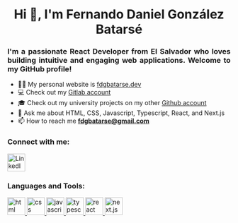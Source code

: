 <h1 align="center">Hi 👋, I'm Fernando Daniel González Batarsé</h1>

<h3 align="justify">I'm a passionate React Developer from El Salvador who loves building intuitive and engaging web applications. Welcome to my GitHub profile!</h3>

- 👨‍💻 My personal website is [fdgbatarse.dev](https://www.fdgbatarse.dev/)
- 💻 Check out my [Gitlab account](https://gitlab.com/fdgbatarse)
- 🎓 Check out my university projects on my other [Github account](https://github.com/Batarse1)
- 💬 Ask me about HTML, CSS, Javascript, Typescript, React, and Next.js
- 📫 How to reach me **fdgbatarse@gmail.com**

<h3 align="left">Connect with me:</h3>

<p align="left">
    <a href="https://www.linkedin.com/in/fernando-daniel-gonzalez-batarse/" target="_blank">
        <img src="https://cdn.jsdelivr.net/gh/devicons/devicon/icons/linkedin/linkedin-original.svg" 
        alt="LinkedIn link" 
        height="40" 
        width="40"
        />
    </a>
</p>

<h3 align="left">Languages and Tools:</h3>


<p align="left"> 
    <a 
        href="https://www.w3schools.com/html/" 
        target="_blank" 
        rel="noreferrer"
    >
        <img src="https://cdn.jsdelivr.net/gh/devicons/devicon/icons/html5/html5-original.svg"
        alt="html"
        width="40"
        height="40"
        />
    </a>
    <a
        href="https://www.w3schools.com/css/"
        target="_blank"
        rel="noreferrer"
    >
        <img
        src="https://cdn.jsdelivr.net/gh/devicons/devicon/icons/css3/css3-original.svg"
        alt="css"
        width="40"
        height="40"
        />
    </a>
    <a
        href="https://www.w3schools.com/js/"
        target="_blank"
        rel="noreferrer"
    >
        <img
        src="https://cdn.jsdelivr.net/gh/devicons/devicon/icons/javascript/javascript-original.svg"
        alt="javascript"
        width="40"
        height="40"
        />
    </a>
    <a
        href="https://www.typescriptlang.org/"
        target="_blank"
        rel="noreferrer"
    >
        <img
        src="https://cdn.jsdelivr.net/gh/devicons/devicon/icons/typescript/typescript-original.svg"
        alt="typescript"
        width="40"
        height="40"
        />
    </a>
    <a
        href="https://react.dev/"
        target="_blank"
        rel="noreferrer"
    >
        <img
        src="https://cdn.jsdelivr.net/gh/devicons/devicon/icons/react/react-original.svg"
        alt="react"
        width="40"
        height="40"
        />
    </a>
    <a
        href="https://react.dev/"
        target="_blank"
        rel="noreferrer"
    >
        <img
        src="https://cdn.jsdelivr.net/gh/devicons/devicon/icons/nextjs/nextjs-original-wordmark.svg"
        alt="next.js"
        width="40"
        height="40"
        />
    </a>
</p>
